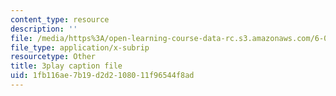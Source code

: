 ```yaml
---
content_type: resource
description: ''
file: /media/https%3A/open-learning-course-data-rc.s3.amazonaws.com/6-033-computer-system-engineering-spring-2018/1fb116ae7b19d2d2108011f96544f8ad_r2_-2KW76ec.srt
file_type: application/x-subrip
resourcetype: Other
title: 3play caption file
uid: 1fb116ae-7b19-d2d2-1080-11f96544f8ad
---
```

